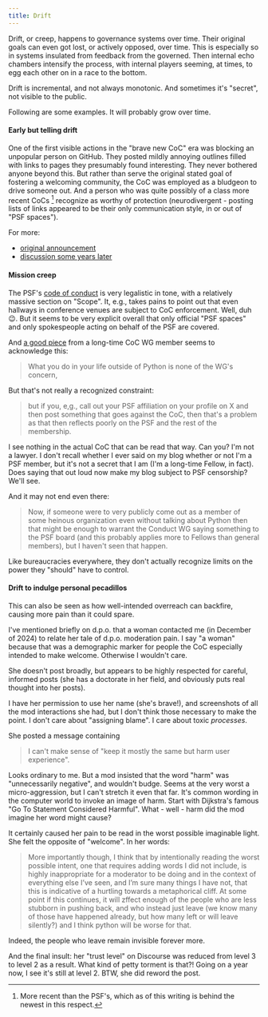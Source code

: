 ```yaml
---
title: Drift
---
```


Drift, or creep, happens to governance systems over time. Their original goals can even got lost, or actively opposed, over time. This is
especially so in systems insulated from feedback from the governed. Then internal echo chambers intensify the process, with internal players
seeming, at times, to egg each other on in a race to the bottom.

Drift is incremental, and not always monotonic. And sometimes it's "secret", not visible to the public.

Following are some examples. It will probably grow over time.

#### Early but telling drift

One of the first visible actions in the "brave new CoC" era was blocking an unpopular person on GitHub. They posted
mildly annoying outlines filled with links to pages they presumably found interesting. They never bothered anyone beyond this.
But rather than serve the original stated goal of fostering a welcoming community, the CoC was employed as a bludgeon to
drive someone out. And a person who was quite possibly of a class more recent CoCs [^cc] recognize as worthy of protection
(neurodivergent - posting lists of links appeared to be their only communication style, in or out of "PSF spaces").

[^cc]: More recent than the PSF's, which as of this writing is behind the newest in this respect.

For more:

- [original announcement](https://mail.python.org/archives/list/python-committers@python.org/message/EK5PNQSXC4J2RAEHDV6AAOVK4MJHRL6C)
- [discussion some years later](https://discuss.python.org/t/steering-council-nomination-raymond-hettinger-2021-term/5731/25)

#### Mission creep

The PSF's [code of conduct](https://policies.python.org/python.org/code-of-conduct/) is very legalistic in tone,
with a relatively massive section on "Scope". It, e.g., takes pains to point out that even hallways in conference
venues are subject to CoC enforcement. Well, duh :wink:. But it seems to be very explicit overall that only official
"PSF spaces" and only spokespeople acting on behalf of the PSF are covered.

And [a good piece](https://snarky.ca/what-the-psf-conduct-wg-does/) from a long-time CoC WG member seems to acknowledge this:

> What you do in your life outside of Python is none of the WG's concern,

But that's not really a recognized constraint:

> but if you, e,g., call out your PSF affiliation on your profile on X and then post something that goes against
> the CoC, then that's a problem as that then reflects poorly on the PSF and the rest of the membership.

I see nothing in the actual CoC that can be read that way. Can you? I'm not a lawyer. I don't recall whether
I ever said on my blog whether or not I'm a PSF member, but it's not a secret that I am (I'm a long-time Fellow,
in fact). Does saying that out loud now make my blog subject to PSF censorship? We'll see.

And it may not end even there:

> Now, if someone were to very publicly come out as a member of some heinous organization even without talking about
> Python then that might be enough to warrant the Conduct WG saying something to the PSF board (and this probably
> applies more to Fellows than general members), but I haven't seen that happen.

Like bureaucracies everywhere, they don't actually recognize limits on the power they "should" have to control.

#### Drift to indulge personal pecadillos

This can also be seen as how well-intended overreach can backfire, causing more pain than it could spare.

I've mentioned briefly on d.p.o. that a woman contacted me (in December of 2024) to relate her tale of d.p.o.
moderation pain. I say "a woman" because that was a demographic marker for people the CoC especially intended
to make welcome. Otherwise I wouldn't care.

She doesn't post broadly, but appears to be highly respected for careful, informed posts (she has a doctorate
in her field, and obviously puts real thought into her posts).

I have her permission to use her name (she's brave!), and screenshots of all the mod interactions she had, 
but I don't think those necessary to make the point. I don't care about "assigning blame". I care about
toxic _processes_.

She posted a message containing

> I can't make sense of "keep it mostly the same but harm user experience".

Looks ordinary to me. But a mod insisted that the word "harm" was "unnecessarily negative", and wouldn't budge.
Seems at the very worst a micro-aggression, but I can't stretch it even that far. It's common wording in the computer
world to invoke an image of harm. Start with Dijkstra's famous "Go To Statement Considered Harmful".
What - well - harm did the mod imagine her word might cause?

It certainly caused her pain to be read in the worst possible imaginable light. She felt the opposite
of "welcome". In her words:

> More importantly though, I think that by intentionally reading the worst possible intent, one that requires adding
> words I did not include, is highly inappropriate for a moderator to be doing and in the context of everything else
> I’ve seen, and I’m sure many things I have not, that this is indicative of a hurtling towards a metaphorical
> cliff. At some point if this continues, it will zffect enough of the people who are less stubborn in pushing back,
> and who instead just leave (we know many of those have happened already, but how many left or will leave silently?) and
> I think python will be worse for that.

Indeed, the people who leave remain invisible forever more.

And the final insult: her "trust level" on Discourse was reduced from level 3 to level 2 as a result. What kind
of petty torment is that?! Going on a year now, I see it's still at level 2. BTW, she did reword the post.
